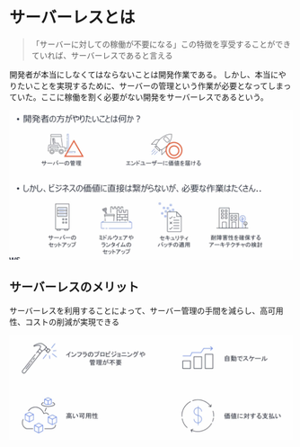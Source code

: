 # サーバーレスとは
> 「サーバーに対しての稼働が不要になる」この特徴を享受することができていれば、サーバーレスであると言える

開発者が本当にしなくてはならないことは開発作業である。
しかし、本当にやりたいことを実現するために、サーバーの管理という作業が必要となってしまっていた。ここに稼働を割く必要がない開発をサーバーレスであるという。

![](img/serverless_why.png)


## サーバーレスのメリット
サーバーレスを利用することによって、サーバー管理の手間を減らし、高可用性、コストの削減が実現できる

![](img/serverless_merit.png)
